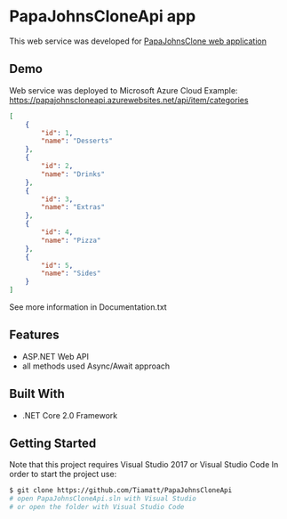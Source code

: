 # PapaJohnsCloneApi app
This web service was developed for [PapaJohnsClone web application](https://tiamatt.github.io/PapaJohnsClone) 

## Demo
Web service was deployed to Microsoft Azure Cloud
Example:
https://papajohnscloneapi.azurewebsites.net/api/item/categories
```json
[
    {
        "id": 1,
        "name": "Desserts"
    },
    {
        "id": 2,
        "name": "Drinks"
    },
    {
        "id": 3,
        "name": "Extras"
    },
    {
        "id": 4,
        "name": "Pizza"
    },
    {
        "id": 5,
        "name": "Sides"
    }
]
```

See more information in Documentation.txt

## Features
* ASP.NET Web API
* all methods used Async/Await approach 

## Built With 
* .NET Core 2.0 Framework

## Getting Started
Note that this project requires Visual Studio 2017 or Visual Studio Code
In order to start the project use:
```bash
$ git clone https://github.com/Tiamatt/PapaJohnsCloneApi
# open PapaJohnsCloneApi.sln with Visual Studio
# or open the folder with Visual Studio Code
```

